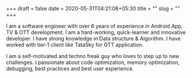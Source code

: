 +++ 
draft = false
date = 2020-05-31T04:21:08+05:30
title = ""
slug = "" 
+++

I am a software engineer with over 6 years of experience in Android App, TV & OTT development. I am a hard-working, quick-learner and innovative developer. I have strong knowledge in Data structure & Algorithm. I have worked with tier-1 client like TataSky for OTT application.

I am a self-motivated and techno freak guy who loves to step up to new challenges. I passionate about code optimization, memory optimization, debugging, best practices and best user experience. 
